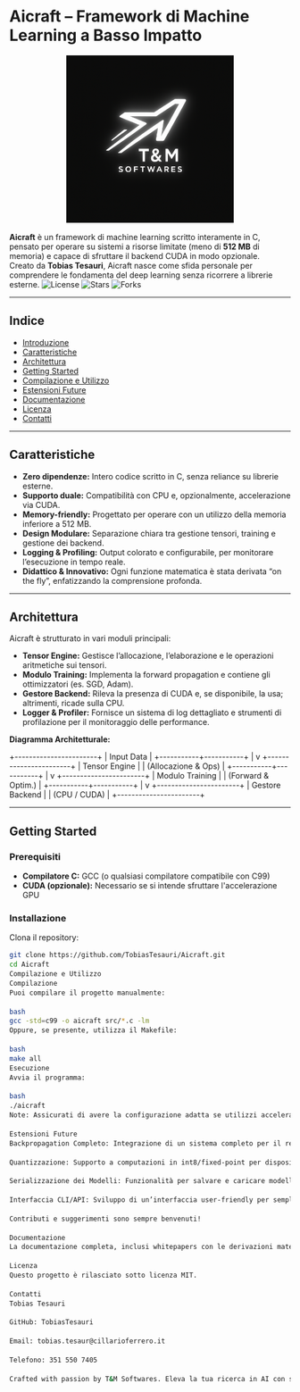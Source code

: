 # Aicraft – Framework di Machine Learning a Basso Impatto

<div align="center">
  <img src="./logo.png" alt="T&M Softwares Logo" width="300"/>
</div>

**Aicraft** è un framework di machine learning scritto interamente in C, pensato per operare su sistemi a risorse limitate (meno di **512 MB** di memoria) e capace di sfruttare il backend CUDA in modo opzionale.  
Creato da **Tobias Tesauri**, Aicraft nasce come sfida personale per comprendere le fondamenta del deep learning senza ricorrere a librerie esterne.
![License](https://img.shields.io/github/license/TobiasTesauri/Aicraft)
![Stars](https://img.shields.io/github/stars/TobiasTesauri/Aicraft?style=social)
![Forks](https://img.shields.io/github/forks/TobiasTesauri/Aicraft?style=social)

---

## Indice

- [Introduzione](#introduzione)
- [Caratteristiche](#caratteristiche)
- [Architettura](#architettura)
- [Getting Started](#getting-started)
- [Compilazione e Utilizzo](#compilazione-e-utilizzo)
- [Estensioni Future](#estensioni-future)
- [Documentazione](#documentazione)
- [Licenza](#licenza)
- [Contatti](#contatti)


---

## Caratteristiche

- **Zero dipendenze:** Intero codice scritto in C, senza reliance su librerie esterne.
- **Supporto duale:** Compatibilità con CPU e, opzionalmente, accelerazione via CUDA.
- **Memory-friendly:** Progettato per operare con un utilizzo della memoria inferiore a 512 MB.
- **Design Modulare:** Separazione chiara tra gestione tensori, training e gestione dei backend.
- **Logging & Profiling:** Output colorato e configurabile, per monitorare l’esecuzione in tempo reale.
- **Didattico & Innovativo:** Ogni funzione matematica è stata derivata “on the fly”, enfatizzando la comprensione profonda.

---

## Architettura

Aicraft è strutturato in vari moduli principali:

- **Tensor Engine:** Gestisce l’allocazione, l’elaborazione e le operazioni aritmetiche sui tensori.
- **Modulo Training:** Implementa la forward propagation e contiene gli ottimizzatori (es. SGD, Adam).
- **Gestore Backend:** Rileva la presenza di CUDA e, se disponibile, la usa; altrimenti, ricade sulla CPU.
- **Logger & Profiler:** Fornisce un sistema di log dettagliato e strumenti di profilazione per il monitoraggio 
  delle performance.

**Diagramma Architetturale:**

+-----------------------+ | Input Data | +-----------+-----------+ | v +-----------------------+ | Tensor Engine | | (Allocazione & Ops) | +-----------+-----------+ | v +-----------------------+ | Modulo Training | | (Forward & Optim.) | +-----------+-----------+ | v +-----------------------+ | Gestore Backend | | (CPU / CUDA) | +-----------------------+


---

## Getting Started

### Prerequisiti

- **Compilatore C:** GCC (o qualsiasi compilatore compatibile con C99)
- **CUDA (opzionale):** Necessario se si intende sfruttare l'accelerazione GPU

### Installazione

Clona il repository:

```bash
git clone https://github.com/TobiasTesauri/Aicraft.git
cd Aicraft
Compilazione e Utilizzo
Compilazione
Puoi compilare il progetto manualmente:

bash
gcc -std=c99 -o aicraft src/*.c -lm
Oppure, se presente, utilizza il Makefile:

bash
make all
Esecuzione
Avvia il programma:

bash
./aicraft
Note: Assicurati di avere la configurazione adatta se utilizzi accelerazione CUDA.

Estensioni Future
Backpropagation Completo: Integrazione di un sistema completo per il retropropagazione.

Quantizzazione: Supporto a computazioni in int8/fixed-point per dispositivi embedded.

Serializzazione dei Modelli: Funzionalità per salvare e caricare modelli.

Interfaccia CLI/API: Sviluppo di un’interfaccia user-friendly per semplificare l’interazione col framework.

Contributi e suggerimenti sono sempre benvenuti!

Documentazione
La documentazione completa, inclusi whitepapers con le derivazioni matematiche e guide tecniche, è disponibile nella cartella /docs.

Licenza
Questo progetto è rilasciato sotto licenza MIT.

Contatti
Tobias Tesauri

GitHub: TobiasTesauri

Email: tobias.tesaur@cillarioferrero.it

Telefono: 351 550 7405

Crafted with passion by T&M Softwares. Eleva la tua ricerca in AI con semplicità e innovazione.
